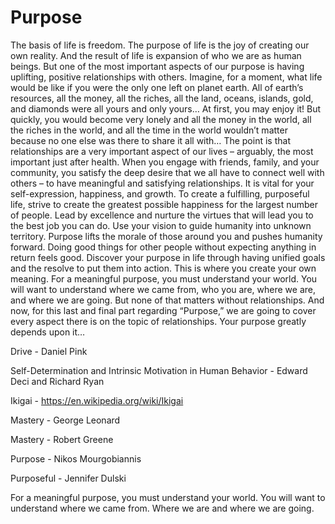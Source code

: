 # Purpose

The basis of life is freedom. The purpose of life is the joy of creating our own reality. And the result of life 
is expansion of who we are as human beings. But one of the most important aspects of our purpose is having uplifting, positive relationships with others.
Imagine, for a moment, what life would be like if you were the only one left on planet earth. All of earth’s 
resources, all the money, all the riches, all the land, oceans, islands, gold, and diamonds were all yours and 
only yours…
At first, you may enjoy it! But quickly, you would become very lonely and all the money in the world, all the 
riches in the world, and all the time in the world wouldn’t matter because no one else was there to share it all 
with… 
The point is that relationships are a very important aspect of our lives – arguably, the most important just after 
health. 
When you engage with friends, family, and your community, you satisfy the deep desire that we all have to connect 
well with others – to have meaningful and satisfying relationships. It is vital for your self-expression, 
happiness, and growth.
To create a fulfilling, purposeful life, strive to create the greatest possible happiness for the largest 
number of people. Lead by excellence and nurture the virtues that will lead you to the best job you can do. Use your vision to guide humanity into unknown territory. Purpose lifts the morale of those around you and pushes humanity forward. Doing good things for other people without expecting anything in return feels good.
Discover your purpose in life through having unified goals and the resolve to put them into action. 
This is where you create your own meaning. For a meaningful purpose, you must understand your world. 
You will want to understand where we came from, who you are, where we are, and where we are going. 
But none of that matters without relationships. 
And now, for this last and final part regarding “Purpose,” we are going to cover every aspect there is on the 
topic of relationships. 
Your purpose greatly depends upon it…


Drive - Daniel Pink

Self-Determination and Intrinsic Motivation in Human Behavior - Edward Deci and Richard Ryan

Ikigai - https://en.wikipedia.org/wiki/Ikigai

Mastery - George Leonard

Mastery - Robert Greene

Purpose - Nikos Mourgobiannis

Purposeful - Jennifer Dulski



For a meaningful purpose, you must understand your world. You will want to understand where we came from.
Where we are and where we are going.




